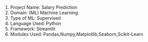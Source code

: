 1) Project Name: Salary Prediction 
 2) Domain: (ML) Machine Learning 
 3) Type of ML: Supervised 
 4) Language Used: Python 
 5) Framework: Streamlit 
 6) Modules Used: Pandas,Numpy,Matplotlib,Seaborn,Scikit-Learn
